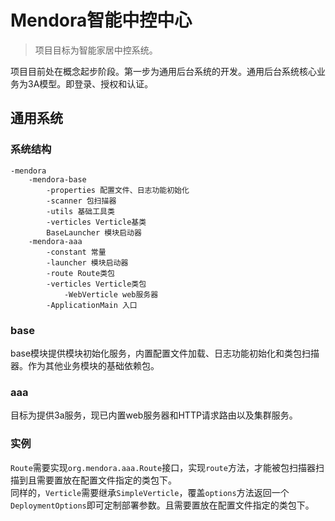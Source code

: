 # Mendora智能中控中心
> 项目目标为智能家居中控系统。  

项目目前处在概念起步阶段。第一步为通用后台系统的开发。通用后台系统核心业务为3A模型。即登录、授权和认证。
## 通用系统
### 系统结构

    -mendora
        -mendora-base
            -properties 配置文件、日志功能初始化
            -scanner 包扫描器
            -utils 基础工具类
            -verticles Verticle基类
            BaseLauncher 模块启动器
        -mendora-aaa
            -constant 常量
            -launcher 模块启动器
            -route Route类包
            -verticles Verticle类包
                -WebVerticle web服务器
            -ApplicationMain 入口
### base
base模块提供模块初始化服务，内置配置文件加载、日志功能初始化和类包扫描器。作为其他业务模块的基础依赖包。

### aaa
目标为提供3a服务，现已内置web服务器和HTTP请求路由以及集群服务。

### 实例
`Route`需要实现`org.mendora.aaa.Route`接口，实现`route`方法，才能被包扫描器扫描到且需要置放在配置文件指定的类包下。  
同样的，`Verticle`需要继承`SimpleVerticle`，覆盖`options`方法返回一个`DeploymentOptions`即可定制部署参数。且需要置放在配置文件指定的类包下。


